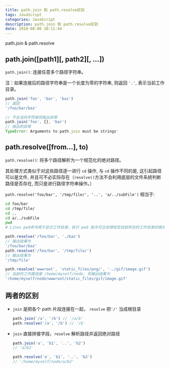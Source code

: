 ```yaml
---
title: path.join 和 path.resolve区别
tags: JavaScript
categories: JavaScript
description: path.join 和 path.resolve区别 
date: 2018-08-06 10:11:44
---
```


path.join & path.resolve

<!-- more -->
<!-- markdownlint-disable MD041 MD002-->

## path.join([path1][, path2][, ...])

`path.join()`: 连接任意多个路径字符串。

注：如果连接后的路径字符串是一个长度为零的字符串, 则返回 `'.'`, 表示当前工作目录。

```js
path.join('foo', 'bar', 'baz')
// 返回
'/foo/bar/baz'

// 不合法的字符串将抛出异常
path.join('foo', {}, 'bar')
// 抛出的异常
TypeError: Arguments to path.join must be strings'
```

## path.resolve([from...], to)

`path.resolve()`: 将多个路径解析为一个规范化的绝对路径。

其处理方式类似于对这些路径逐一进行 `cd` 操作, 与 `cd` 操作不同的是, 这引起路径可以是文件, 并且可不必实际存在（`resolve()`方法不会利用底层的文件系统判断路径是否存在, 而只是进行路径字符串操作。）

`path.resolve('foo/bar', '/tmp/file/', '..', 'a/../subFile')` 相当于:

```bash
cd foo/bar
cd /tmp/file/
cd ..
cd a/../subFile
pwd
# Linux pwd命令用于显示工作目录。执行 pwd 指令可立刻得知您目前所在的工作目录的绝对路径名称。
```

```js
path.resolve('/foo/bar', './baz')
// 输出结果为
'/foo/bar/baz'
path.resolve('/foo/bar', '/tmp/file/')
// 输出结果为
'/tmp/file'

path.resolve('wwwroot', 'static_files/png/', '../gif/image.gif')
// 当前的工作路径是 /home/myself/node, 则输出结果为
'/home/myself/node/wwwroot/static_files/gif/image.gif'
```

## 两者的区别

- `join` 是把各个 path 片段连接在一起， `resolve` 把`'/'` 当成根目录

  ```js
  path.join('/a', '/b') // '/a/b'
  path.resolve('/a', '/b') // '/b'
  ```

- `join` 直接拼接字段，`resolve` 解析路径并返回绝对路径

  ```js
  path.join('a', 'b1', '..', 'b2')
  // 'a/b2'

  path.resolve('a', 'b1', '..', 'b2')
  // '/home/myself/node/a/b2'
  ```
